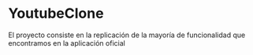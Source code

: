 # YoutubeClone
El proyecto consiste en la replicación de la mayoría de funcionalidad que encontramos en la aplicación oficial
